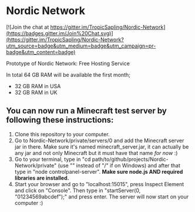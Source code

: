 # Nordic Network

[![Join the chat at https://gitter.im/TropicSapling/Nordic-Network](https://badges.gitter.im/Join%20Chat.svg)](https://gitter.im/TropicSapling/Nordic-Network?utm_source=badge&utm_medium=badge&utm_campaign=pr-badge&utm_content=badge)

Prototype of Nordic Network:
Free Hosting Service

In total 64 GB RAM will be available the first month;
- 32 GB RAM in USA
- 32 GB RAM in UK


You can now run a Minecraft test server by following these instructions:
-------------------------------------------------------------------------
1.  Clone this repository to your computer.
2.  Go to Nordic-Network/private/servers/0 and add the Minecraft server
jar in there. Make sure it's named minecraft_server.jar, it can actually
be any jar and not only Minecraft but it must have that name *for now*
:)
3.  Go to your terminal, type in "cd
path/to/github/projects/Nordic-Network/private" (use "\" instead of "/"
if on Windows) and after that type in "node controlpanel-server". **Make
sure node.js AND required libraries are installed.**
4.  Start your browser and go to "localhost:15015", press Inspect Element
and click on "Console". Then type in "startServer(0, "01234569abcdef");"
and press enter. The server will now start on your computer :)
